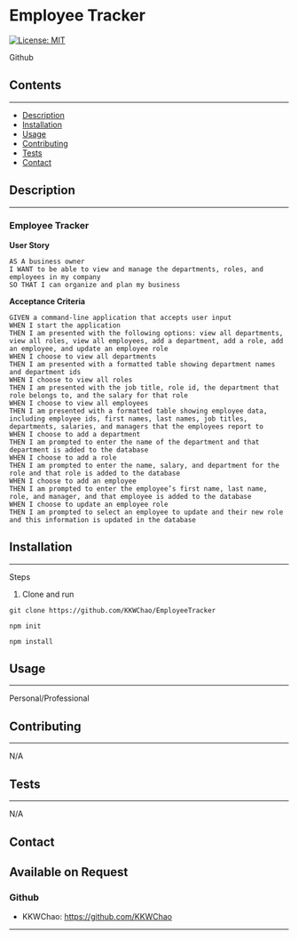 # Employee Tracker
[![License: MIT](https://img.shields.io/badge/License-MIT-yellow.svg)](https://opensource.org/licenses/MIT)

Github


## Contents

---

- [Description](#description)
- [Installation](#installation)
- [Usage](#usage)
- [Contributing](#contributing)
- [Tests](#tests)
- [Contact](#contact)

## Description

---
<h3>Employee Tracker</h3>

<strong>User Story</strong>

```
AS A business owner
I WANT to be able to view and manage the departments, roles, and employees in my company
SO THAT I can organize and plan my business
```

<strong>Acceptance Criteria</strong>

```
GIVEN a command-line application that accepts user input
WHEN I start the application
THEN I am presented with the following options: view all departments, view all roles, view all employees, add a department, add a role, add an employee, and update an employee role
WHEN I choose to view all departments
THEN I am presented with a formatted table showing department names and department ids
WHEN I choose to view all roles
THEN I am presented with the job title, role id, the department that role belongs to, and the salary for that role
WHEN I choose to view all employees
THEN I am presented with a formatted table showing employee data, including employee ids, first names, last names, job titles, departments, salaries, and managers that the employees report to
WHEN I choose to add a department
THEN I am prompted to enter the name of the department and that department is added to the database
WHEN I choose to add a role
THEN I am prompted to enter the name, salary, and department for the role and that role is added to the database
WHEN I choose to add an employee
THEN I am prompted to enter the employee’s first name, last name, role, and manager, and that employee is added to the database
WHEN I choose to update an employee role
THEN I am prompted to select an employee to update and their new role and this information is updated in the database
```




## Installation

---

Steps

1. Clone and run
```
git clone https://github.com/KKWChao/EmployeeTracker

npm init

npm install
```

## Usage

---

Personal/Professional

## Contributing

---

N/A

## Tests

---

N/A

## Contact

Available on Request
---

### Github<br>
- KKWChao: https://github.com/KKWChao

---
